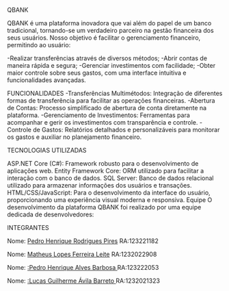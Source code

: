 QBANK

QBANK é uma plataforma inovadora que vai além do papel de um banco tradicional, tornando-se um verdadeiro parceiro na gestão financeira dos seus usuários. Nosso objetivo é facilitar o gerenciamento financeiro, permitindo ao usuário:

-Realizar transferências através de diversos métodos;
-Abrir contas de maneira rápida e segura;
-Gerenciar investimentos com facilidade;
-Obter maior controle sobre seus gastos, com uma interface intuitiva e funcionalidades avançadas.

FUNCIONALIDADES
-Transferências Multimétodos: Integração de diferentes formas de transferência para facilitar as operações financeiras.
-Abertura de Contas: Processo simplificado de abertura de conta diretamente na plataforma.
-Gerenciamento de Investimentos: Ferramentas para acompanhar e gerir os investimentos com transparência e controle.
-Controle de Gastos: Relatórios detalhados e personalizáveis para monitorar os gastos e auxiliar no planejamento financeiro.

TECNOLOGIAS UTILIZADAS

ASP.NET Core (C#): Framework robusto para o desenvolvimento de aplicações web.
Entity Framework Core: ORM utilizado para facilitar a interação com o banco de dados.
SQL Server: Banco de dados relacional utilizado para armazenar informações dos usuários e transações.
HTML/CSS/JavaScript: Para o desenvolvimento da interface do usuário, proporcionando uma experiência visual moderna e responsiva.
Equipe
O desenvolvimento da plataforma QBANK foi realizado por uma equipe dedicada de desenvolvedores:



INTEGRANTES

Nome: [Pedro Henrique Rodrigues Pires](https://github.com/PedroPirezz)
RA:123221182

Nome: [Matheus Lopes Ferreira Leite](https://github.com/Matheus-Ferreira-123)
RA:1232022908

Nome: [:Pedro Henrique Alves Barbosa ](https://github.com/pedrobarbosa18)
RA:123222053

Nome: [:Lucas Guilherme Ávila Barreto ](https://github.com/lucasxavila)
RA:1232021323
